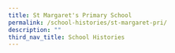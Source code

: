 ```yaml
---
title: St Margaret's Primary School
permalink: /school-histories/st-margaret-pri/
description: ""
third_nav_title: School Histories
---
```


